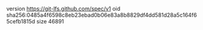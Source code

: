 version https://git-lfs.github.com/spec/v1
oid sha256:0485a4f6598c8eb23ebad0b06e83a8b8829df4dd581d28a5c164f65cefb1815d
size 46891
